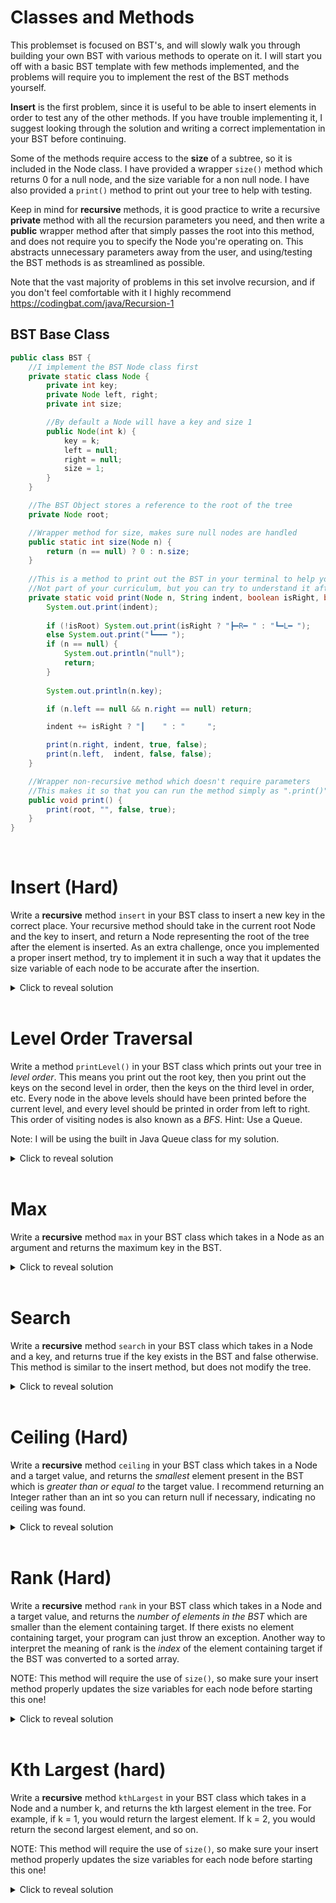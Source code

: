 # Classes and Methods
This problemset is focused on BST's, and will slowly walk you through building your own BST with various methods to operate on it. I will start you off with a basic BST template with few methods implemented, and the problems will require you to implement the rest of the BST methods yourself.

 **Insert** is the first problem, since it is useful to be able to insert elements in order to test any of the other methods. If you have trouble implementing it, I suggest looking through the solution and writing a correct implementation in your BST before continuing. 
 
 Some of the methods require access to the **size** of a subtree, so it is included in the Node class. I have provided a wrapper `size()` method which returns 0 for a null node, and the size variable for a non null node. I have also provided a `print()` method to print out your tree to help with testing. 

 Keep in mind for **recursive** methods, it is good practice to write a recursive **private** method with all the recursion parameters you need, and then write a **public** wrapper method after that simply passes the root into this method, and does not require you to specify the Node you're operating on. This abstracts unnecessary parameters away from the user, and using/testing the BST methods is as streamlined as possible.

 Note that the vast majority of problems in this set involve recursion, and if you don't feel comfortable with it I highly recommend https://codingbat.com/java/Recursion-1

## BST Base Class
```java
public class BST {
    //I implement the BST Node class first
    private static class Node {
        private int key;
        private Node left, right;
        private int size;

        //By default a Node will have a key and size 1
        public Node(int k) {
            key = k;
            left = null;
            right = null;
            size = 1;
        }
    }

    //The BST Object stores a reference to the root of the tree
    private Node root;

    //Wrapper method for size, makes sure null nodes are handled
    public static int size(Node n) {
        return (n == null) ? 0 : n.size;
    }
    
    //This is a method to print out the BST in your terminal to help you test
    //Not part of your curriculum, but you can try to understand it after completing this problemset!
    private static void print(Node n, String indent, boolean isRight, boolean isRoot) {
        System.out.print(indent);
        
        if (!isRoot) System.out.print(isRight ? "┣━R━ " : "┗━L━ ");
        else System.out.print("┗━━━ ");
        if (n == null) {
            System.out.println("null");
            return;
        }
        
        System.out.println(n.key);

        if (n.left == null && n.right == null) return;

        indent += isRight ? "┃    " : "     ";

        print(n.right, indent, true, false);
        print(n.left,  indent, false, false);
    }

    //Wrapper non-recursive method which doesn't require parameters
    //This makes it so that you can run the method simply as ".print()" in your main method
    public void print() {
        print(root, "", false, true);
    }
} 
```
<br>

# Insert (Hard)
Write a **recursive** method `insert` in your BST class to insert a new key in the correct place. Your recursive method should take in the current root Node and the key to insert, and return a Node representing the root of the tree after the element is inserted. As an extra challenge, once you implemented a proper insert method, try to implement it in such a way that it updates the size variable of each node to be accurate after the insertion.

<details>
<summary>Click to reveal solution</summary>

## Solution
Insert for BST involves navigating to where the node would go if it existed in the list, then inserting the new node when you hit null. If the new key's value already exists, your method can simply do nothing. We can break the recursion into several cases. 

The first case is where the root is null. In this case, we can simply return a new node containing the new key. 

The next case is when the key we want to insert is less than the current node's key. In this case, we want to set the current node's ".left" to a recursive call to the left, since we know we will be inserting somewhere in the left subtree. If the key we want to insert is greater, we want to do the same but for the right.

```java
//Takes in a node and key, and returns the node after the new element is inserted
private static Node insert(Node n, int k) {
    //If current node is null, return a new node with new key
    if (n == null) return new Node(k);

    //If new key is smaller, set n.left to a recursive call
    if (k < n.key) n.left = insert(n.left, k);

    //If new key is bigger, set n.right to a recursive call
    else if (k > n.key) n.right = insert(n.right, k);

    //Update the size of the current node, and then return it
    n.size = size(n.left) + size(n.right) + 1;
    return n;

    //Note that if k == n.key, nothing happens and n is returned unchanged
}

//Public wrapper method, only takes in k and applies insert to the root
public void insert(int k) {
    root = insert(root, k);
}
```
If n is the number of elements in the BST, the worst case runtime of insert is O(n) given a completely imbalanced tree, since you may have to traverse every element in the tree before inserting. The space complexity in this worst case is O(n) as well, since you are making n recursive calls, resulting in O(n) call stack space. Even though the worst case is O(n), in the average case with a relatively balanced tree, the runtime and space complexity should both be O(logn), corresponding to the height of the tree. 
</details>
<br>

# Level Order Traversal
Write a method `printLevel()` in your BST class which prints out your tree in *level order*. This means you print out the root key, then you print out the keys on the second level in order, then the keys on the third level in order, etc. Every node in the above levels should have been printed before the current level, and every level should be printed in order from left to right. This order of visiting nodes is also known as a *BFS*. Hint: Use a Queue.

Note: I will be using the built in Java Queue class for my solution.

<details>
<summary>Click to reveal solution</summary>

## Solution
The procedure to conduct a level order traversal of a BST with a queue involves first enqueueing the root. Then, at each step, you dequeue from the queue, enqueue the children of the current node, and print out the current node. This process ensures that all the nodes of one level are visited before the next, since the next level is enqueued after all the nodes of the current level. By enqueueing the left and then the right child, every level will be printed out from left to right. 

```java
public void printLevel() {
    Queue<Node> q = new LinkedList<>();
    q.add(root); //Enqueue the root

    //Keep going until we run out of nodes to print
    while (!q.isEmpty()) {
        //Store the dequeued node
        Node temp = q.remove();

        //Enqueue the left and right if they're not null
        if (temp.left != null) q.add(temp.left);
        if (temp.right != null) q.add(temp.right);

        //Print out the current node and continue
        System.out.print(temp.key + " ");
    }
}
```
If n is the number of elements in the BST, the runtime is O(n) since each element is enqueued once and dequeued once. The space complexity is also O(n) since there is a point when the entire bottom row of the tree is enqueued. If the tree is complete, this row is about size n/2, making the space complexity O(n).
</details>
<br>

# Max
Write a **recursive** method `max` in your BST class which takes in a Node as an argument and returns the maximum key in the BST.

<details>
<summary>Click to reveal solution</summary>

## Solution
In a BST, all the nodes to the left of the current node have a key with less value, and all the nodes to the right have greater value. 

Thus, if the right is null, the current node contains the max key, and we can simply return it. 

Otherwise, we know the max is somewhere on the right, so we can recursively search the right subtree. If the given node is null we don't need to do anything, since our program will throw a Null Pointer Exception, indicating there is no max.

```java
//Takes in current node, returns max of that subtree
private static int max(Node n) {
    //If there is no right subtree, just return key
    if (n.right == null) return n.key;

    //Otherwise, recurse on the right
    return max(n.right);
}

//Wrapper method with no arguments, calls max on root
public int max() {
    return max(root);
}
```
If n is the number of nodes in the BST, the method will have a runtime of O(n) in the worst case, since the tree will be completely unbalanced to the right, and all the nodes will have to be visited before you get to the max. The space complexity in the worst case would also be O(n), since you're making n recursive calls which are stored in the call stack. However in the average case for a relatively balanced tree, the height of the tree will be on the order of logn, so both the time and space complexity would be O(logn).
</details>
<br>

# Search
Write a **recursive** method `search` in your BST class which takes in a Node and a key, and returns true if the key exists in the BST and false otherwise. This method is similar to the insert method, but does not modify the tree.

<details>
<summary>Click to reveal solution</summary>

## Solution
If the given node is null, then the given key cannot exist in the tree, so we return false. 

If the key of the given node is the same as the given key, we found it so we can return true. Otherwise, based on whether the given is less than or greater than that of the node, we can continue searching on either the left or the right.

```java
//Takes in a node and key, returns whether the key is present in the subtree
private static boolean search(Node n, int k) {
    //If n is null, the key isn't present
    if (n == null) return false;

    //If k == n.key, we've found the element
    if (k == n.key) return true;

    //If k is too small, search on the left, and otherwise search on the right
    if (k < n.key) return search(n.left, k);
    return search(n.right, k);
}

//Wrapper method which only requires k, and runs search on root
public boolean search(int k) {
    return search(root, k);
}
```
If n is the number of elements in the BST, the worst case runtime is O(n) since the tree could be completely imbalanced, and all the nodes would have to be visited. The worst case space complexity is also O(n) since we make n recursive calls, which take up call stack space. However, in the average case when the tree is relatively balanced, the height of the tree is on the order of logn, thus both the time and space complexity would be O(logn).
</details>
<br>

# Ceiling (Hard)
Write a **recursive** method `ceiling` in your BST class which takes in a Node and a target value, and returns the *smallest* element present in the BST which is *greater than or equal to* the target value. I recommend returning an Integer rather than an int so you can return null if necessary, indicating no ceiling was found.

<details>
<summary>Click to reveal solution</summary>

## Solution
If the given node is null, there is no ceiling and we can simply return null, indicating no ceiling was found.

If the target value is equal to the current node's key, we know there will be no smaller element which is greater than or equal to the target, so we can simply return the key. 

If the target value is greater than the current node's key, we know that the ceiling will have to be on the right if it exists, so we can simply recurse to the right. 

If the target value is less than the current node's key, it is *possible* that we are at the solution, but there may be a solution which is greater than or equal to the target to the left. Thus, we recurse to the left, and check the result of this recursion. If we managed to find a closer element, we will return that. If the recursion returned null indicating no ceiling was found on the left, we are at our solution and we can return the key of the current node.

```java
//Takes in current node and target, and returns an Integer (can be null)
private static Integer ceiling(Node n, int target) {
    //If n is null, no ceiling was found so we return null 
    if (n == null) return null;

    //If we found the exact key, we can simply return it
    if (target == n.key) return n.key;
    
    //If we are still less than target, we know our solution is on the right
    if (target > n.key) return ceiling(n.right, target);

    //If we're greater, we first store the result to the left    
    Integer leftCeil = ceiling(n.left, target);
    
    //If no ceiling found, return current key
    //Otherwise, return that value
    return (leftCeil == null) ? n.key : leftCeil;
}

//Wrapper method which only needs target, and runs ceiling on root
public Integer ceiling(int target) {
    return ceiling(root, target);
}
```
If n is the number of elements in the BST, the worst case is that we get a completely unbalanced tree and we go all the way to the bottom, in which case the time and space complexity are O(n), since we must visit every node and make n recursive calls, which take up call stack space. In the average case where the tree is relatively balanced, the height is on the order of logn, so the runtime and space complexity would be O(logn).
</details>
<br>

# Rank (Hard)
Write a **recursive** method `rank` in your BST class which takes in a Node and a target value, and returns the *number of elements in the BST* which are smaller than the element containing target. If there exists no element containing target, your program can just throw an exception. Another way to interpret the meaning of rank is the *index* of the element containing target if the BST was converted to a sorted array. 

NOTE: This method will require the use of `size()`, so make sure your insert method properly updates the size variables for each node before starting this one!

<details>
<summary>Click to reveal solution</summary>

## Solution
In order to find the rank of the given element, we must locate the node containing the element, and then use the size of the left subtree to determine the number of elements less than the target. Note that as we traverse to the right, we may be excluding all the smaller elements that were in the left subtree, so we need to handle that as a special case.

If the given node is null, we don't need to do anything, and we can let the program throw a NPE.

If the target is equal to the current node's key, we can simply return the size of the left subtree, since the left subtree consists of all the elements which are smaller than the current node.

If the target is less than the current node's key, we need to continue searching for the target recursively on the left

If the target is greater than the current node's key, we need to continue searching recursively on the right. Unfortunately, when we go to the right, we are no longer considering all the elements which are less in the left subtree, and the current node. Thus, we return 1 + the size of the left subtree + the recursive call. This ensures we are counting the size of the left subtree and the current node as elements which are less.

```java
//Takes in the current node and a target, returns the rank of the target in the tree
private static int rank(Node n, int target) {
    //If we find the target, we can simply return the size of the left subtree
    if (target == n.key) return size(n.left);
    
    //If target is less, we can recursively search on the left
    if (target < n.key) return rank(n.left, target);
    
    //If it's greater, we need to add size(n.left) + 1 to the rank in the right subtree
    return size(n.left) + 1 + rank(n.right, target);
}

//Wrapper method which only needs target and calls rank on root
public int rank(int target) {
    return rank(root, target);
}
```
If n is the number of elements in the BST, the worst case is that we get a completely unbalanced tree and we go all the way to the bottom, in which case the time and space complexity are O(n), since we must visit every node and make n recursive calls, which take up call stack space. In the average case where the tree is relatively balanced, the height is on the order of logn, so the runtime and space complexity would be O(logn).
</details>
<br>

# Kth Largest (hard)
Write a **recursive** method `kthLargest` in your BST class which takes in a Node and a number k, and returns the kth largest element in the tree. For example, if k = 1, you would return the largest element. If k = 2, you would return the second largest element, and so on.

NOTE: This method will require the use of `size()`, so make sure your insert method properly updates the size variables for each node before starting this one!

<details>
<summary>Click to reveal solution</summary>

## Solution
The important quantity to consider when finding the kth largest element is the size of the right subtree. Since the right subtree contains all the elements greater than the current node, we know we're at the kth largest element if its size is k-1. If it's bigger or smaller, we can search recursively to the left or right, but we have to careful when going to the left, because we need to adjust our k to account for all the greater elements on the right subtree that we are no longer considering.

If our current node is null, there is no kth largest so the input was invalid. We can just let Java throw a Null Pointer Exception, so we don't need to do anything in this case.

If the size of the right subtree is k-1, we are at the kth largest so we can simply return the current key.

If the size of the right subtree is greater than k-1, we know our kth largest is in the right subtree, so we can continue searching there.

If the size of the right subtree is less than k-1, we know our kth largest is in the left subtree. As we go to the left, we don't actually want the kth largest in the left subtree, we want to adjust it so it's not considering everything to the right of it. Thus, we pass in k - size of right subtree - 1, which accounts for the right subtree and the current node.

```java
//Takes in current node and k, returns the key of the kth largest element in the subtree
private static int kthLargest(Node n, int k) {
    //If the size of the right subtree is k-1, just return key
    if (size(n.right) == k-1) return n.key;

    //If it's bigger, recursively search on the right
    if (size(n.right) >= k) return kthLargest(n.right, k);
    
    //If it's smaller, search on the left, but adjust k to remove current node and right subtree
    return kthLargest(n.left, k-size(n.right)-1);
}

//Wrapper method which only needs k, and runs kthLargest on root
public Integer kthLargest(int k) {
    return kthLargest(root, k);
}
```
If n is the number of elements in the BST, the worst case is that we get a completely unbalanced tree and we go all the way to the bottom, in which case the time and space complexity are O(n), since we must visit every node and make n recursive calls, which take up call stack space. In the average case where the tree is relatively balanced, the height is on the order of logn, so the runtime and space complexity would be O(logn).
</details>